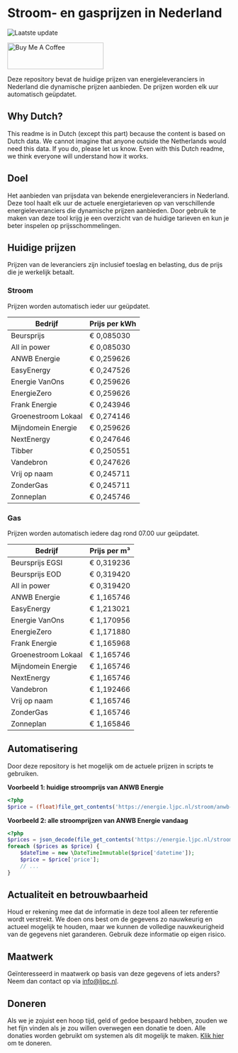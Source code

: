 # Stroom- en gasprijzen in Nederland

![Laatste update](https://img.shields.io/badge/laatste%20update-2025--06--30%2002%3A00%20CET-brightgreen)

<a href="https://www.buymeacoffee.com/Lars-" target="_blank"><img src="https://cdn.buymeacoffee.com/buttons/v2/default-orange.png" alt="Buy Me A Coffee" height="60" style="height: 60px !important;width: 217px !important;" ></a>

Deze repository bevat de huidige prijzen van energieleveranciers in Nederland die dynamische prijzen aanbieden. De prijzen worden elk uur automatisch geüpdatet.

## Why Dutch?

This readme is in Dutch (except this part) because the content is based on Dutch data. We cannot imagine that anyone outside the Netherlands would need this data. If you do, please let us know. Even with this Dutch readme, we think
everyone will understand how it works.

## Doel

Het aanbieden van prijsdata van bekende energieleveranciers in Nederland. Deze tool haalt elk uur de actuele energietarieven op van verschillende energieleveranciers die dynamische prijzen aanbieden. Door gebruik te maken van deze tool
krijg je een overzicht van de huidige tarieven en kun je beter inspelen op prijsschommelingen.

## Huidige prijzen

Prijzen van de leveranciers zijn inclusief toeslag en belasting, dus de prijs die je werkelijk betaalt.

### Stroom

Prijzen worden automatisch ieder uur geüpdatet.

 Bedrijf | Prijs per kWh 
---------|---------------
Beursprijs | € 0,085030
All in power | € 0,085030
ANWB Energie | € 0,259626
EasyEnergy | € 0,247526
Energie VanOns | € 0,259626
EnergieZero | € 0,259626
Frank Energie | € 0,243946
Groenestroom Lokaal | € 0,274146
Mijndomein Energie | € 0,259626
NextEnergy | € 0,247646
Tibber | € 0,250551
Vandebron | € 0,247626
Vrij op naam | € 0,245711
ZonderGas | € 0,245711
Zonneplan | € 0,245746


### Gas

Prijzen worden automatisch iedere dag rond 07.00 uur geüpdatet.

 Bedrijf | Prijs per m³ 
---------|--------------
Beursprijs EGSI | € 0,319236
Beursprijs EOD | € 0,319420
All in power | € 0,319420
ANWB Energie | € 1,165746
EasyEnergy | € 1,213021
Energie VanOns | € 1,170956
EnergieZero | € 1,171880
Frank Energie | € 1,165968
Groenestroom Lokaal | € 1,165746
Mijndomein Energie | € 1,165746
NextEnergy | € 1,165746
Vandebron | € 1,192466
Vrij op naam | € 1,165746
ZonderGas | € 1,165746
Zonneplan | € 1,165846


## Automatisering

Door deze repository is het mogelijk om de actuele prijzen in scripts te gebruiken.

**Voorbeeld 1: huidige stroomprijs van ANWB Energie**

```php
<?php
$price = (float)file_get_contents('https://energie.ljpc.nl/stroom/anwb-energie-nu.txt');

```

**Voorbeeld 2: alle stroomprijzen van ANWB Energie vandaag**

```php
<?php
$prices = json_decode(file_get_contents('https://energie.ljpc.nl/stroom/all-in-power-vandaag.json'),true);
foreach ($prices as $price) {
    $dateTime = new \DateTimeImmutable($price['datetime']);
    $price = $price['price'];
    // ...
}
```

## Actualiteit en betrouwbaarheid

Houd er rekening mee dat de informatie in deze tool alleen ter referentie wordt verstrekt. We doen ons best om de gegevens zo nauwkeurig en actueel mogelijk te houden, maar we kunnen de volledige nauwkeurigheid van de gegevens niet
garanderen. Gebruik deze informatie op eigen risico.

## Maatwerk

Geïnteresseerd in maatwerk op basis van deze gegevens of iets anders? Neem dan contact op
via [info@ljpc.nl](mailto:info@ljpc.nl?subject=Energie%20prijzen).

## Doneren

Als we je zojuist een hoop tijd, geld of gedoe bespaard hebben, zouden we het fijn vinden als je zou willen overwegen een
donatie te doen. Alle donaties worden gebruikt om systemen als dit mogelijk te
maken. [Klik hier](https://www.buymeacoffee.com/Lars-) om te doneren.
